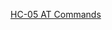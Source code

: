 [HC-05 AT Commands](https://s3-sa-east-1.amazonaws.com/robocore-lojavirtual/709/HC-05_ATCommandSet.pdf)

